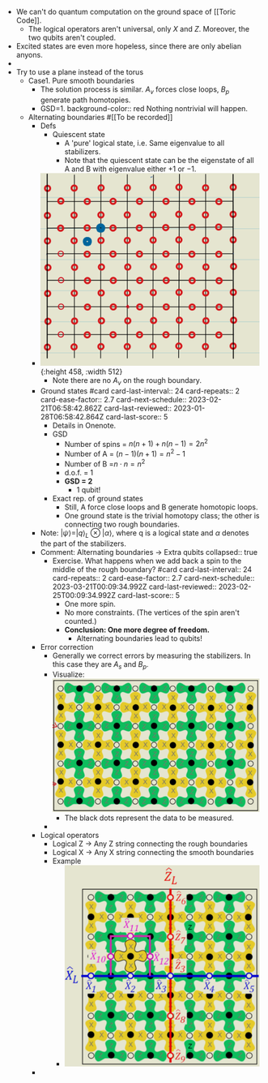 - We can't do quantum computation on the ground space of [[Toric Code]].
	- The logical operators aren't universal, only $X$ and $Z$. Moreover, the two qubits aren't coupled.
- Excited states are even more hopeless, since there are only abelian anyons.
-
- Try to use a plane instead of the torus
	- Case1. Pure smooth boundaries
		- The solution process is similar. $A_v$ forces close loops, $B_p$ generate path homotopies.
		- GSD=1.
		  background-color:: red
		  Nothing nontrivial will happen.
	- Alternating boundaries #[[To be recorded]]
		- Defs
			- Quiescent state
				- A 'pure' logical state, i.e. Same eigenvalue to all stabilizers.
				- Note that the quiescent state can be the eigenstate of all A and B with eigenvalue either $+1$ or $-1$.
		- ![image.png](../assets/image_1671782175469_0.png){:height 458, :width 512}
			- Note there are no $A_v$ on the rough boundary.
		- Ground states #card
		  card-last-interval:: 24
		  card-repeats:: 2
		  card-ease-factor:: 2.7
		  card-next-schedule:: 2023-02-21T06:58:42.862Z
		  card-last-reviewed:: 2023-01-28T06:58:42.864Z
		  card-last-score:: 5
			- Details in Onenote.
			- GSD
				- Number of spins = $n(n+1)+n(n-1)=2n^2$
				- Number of A = $(n-1)(n+1)=n^2-1$
				- Number of B =$n\cdot n=n^2$
				- d.o.f. = 1
				- **GSD = 2**
					- 1 qubit!
			- Exact rep. of ground states
				- Still, A force close loops and B generate homotopic loops.
				- One ground state is the trivial homotopy class; the other is connecting two rough boundaries.
		- Note: $|\psi\rangle=|q\rangle_L \otimes|\alpha\rangle$, where q is a logical state and $\alpha$ denotes the part of the stabilizers.
		- Comment: Alternating boundaries -> Extra qubits
		  collapsed:: true
			- Exercise. What happens when we add back a spin to the middle of the rough boundary? #card
			  card-last-interval:: 24
			  card-repeats:: 2
			  card-ease-factor:: 2.7
			  card-next-schedule:: 2023-03-21T00:09:34.992Z
			  card-last-reviewed:: 2023-02-25T00:09:34.992Z
			  card-last-score:: 5
				- One more spin.
				- No more constraints. (The vertices of the spin aren't counted.)
				- **Conclusion: One more degree of freedom.**
					- Alternating boundaries lead to qubits!
		- Error correction
			- Generally we correct errors by measuring the stabilizers. In this case they are $A_s$ and $B_p$.
			- Visualize:
			   ![image.png](../assets/image_1671783814139_0.png)
				- The black dots represent the data to be measured.
			-
		- Logical operators
			- Logical Z -> Any Z string connecting the rough boundaries
			- Logical X -> Any X string connecting the smooth boundaries
			- Example
				- ![image.png](../assets/image_1671784596078_0.png)
		-